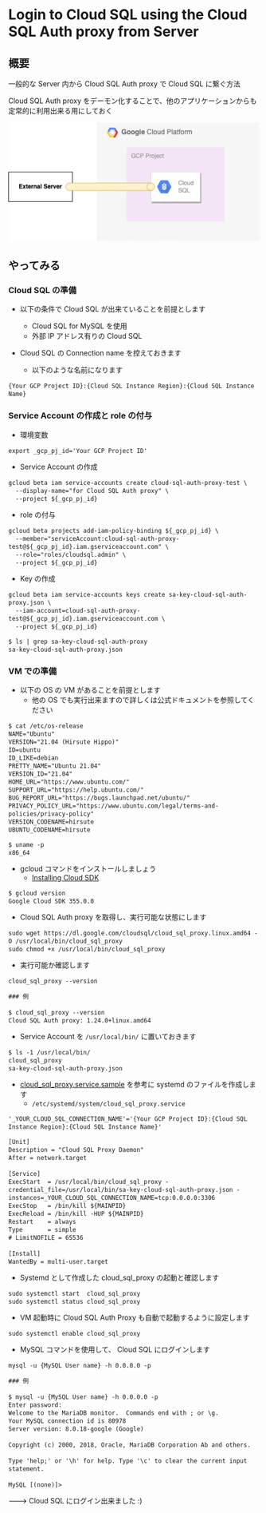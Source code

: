 # Login to Cloud SQL using the Cloud SQL Auth proxy from Server

## 概要

一般的な Server 内から Cloud SQL Auth proxy で Cloud SQL に繋ぐ方法

Cloud SQL Auth proxy をデーモン化することで、他のアプリケーションからも定常的に利用出来る用にしておく

![](./01.png)

## やってみる

### Cloud SQL の準備

+ 以下の条件で Cloud SQL が出来ていることを前提とします
  + Cloud SQL for MySQL を使用
  + 外部 IP アドレス有りの Cloud SQL

+ Cloud SQL の Connection name を控えておきます
  + 以下のような名前になります

```
{Your GCP Project ID}:{Cloud SQL Instance Region}:{Cloud SQL Instance Name}
```

### Service Account の作成と role の付与

+ 環境変数

```
export _gcp_pj_id='Your GCP Project ID'
```

+ Service Account の作成

```
gcloud beta iam service-accounts create cloud-sql-auth-proxy-test \
  --display-name="for Cloud SQL Auth proxy" \
  --project ${_gcp_pj_id}
```

+ role の付与

```
gcloud beta projects add-iam-policy-binding ${_gcp_pj_id} \
  --member="serviceAccount:cloud-sql-auth-proxy-test@${_gcp_pj_id}.iam.gserviceaccount.com" \
  --role="roles/cloudsql.admin" \
  --project ${_gcp_pj_id}
```

+ Key の作成

```
gcloud beta iam service-accounts keys create sa-key-cloud-sql-auth-proxy.json \
  --iam-account=cloud-sql-auth-proxy-test@${_gcp_pj_id}.iam.gserviceaccount.com \
  --project ${_gcp_pj_id}
```
```
$ ls | grep sa-key-cloud-sql-auth-proxy
sa-key-cloud-sql-auth-proxy.json
```

### VM での準備

+ 以下の OS の VM があることを前提とします
  + 他の OS でも実行出来ますので詳しくは公式ドキュメントを参照してください

```
$ cat /etc/os-release
NAME="Ubuntu"
VERSION="21.04 (Hirsute Hippo)"
ID=ubuntu
ID_LIKE=debian
PRETTY_NAME="Ubuntu 21.04"
VERSION_ID="21.04"
HOME_URL="https://www.ubuntu.com/"
SUPPORT_URL="https://help.ubuntu.com/"
BUG_REPORT_URL="https://bugs.launchpad.net/ubuntu/"
PRIVACY_POLICY_URL="https://www.ubuntu.com/legal/terms-and-policies/privacy-policy"
VERSION_CODENAME=hirsute
UBUNTU_CODENAME=hirsute
```
```
$ uname -p
x86_64
```

+ gcloud コマンドをインストールしましょう
  + [Installing Cloud SDK](https://cloud.google.com/sdk/docs/install?hl=en)

```
$ gcloud version
Google Cloud SDK 355.0.0
```

+ Cloud SQL Auth proxy を取得し、実行可能な状態にします

```
sudo wget https://dl.google.com/cloudsql/cloud_sql_proxy.linux.amd64 -O /usr/local/bin/cloud_sql_proxy
sudo chmod +x /usr/local/bin/cloud_sql_proxy
```

+ 実行可能か確認します

```
cloud_sql_proxy --version
```
```
### 例

$ cloud_sql_proxy --version
Cloud SQL Auth proxy: 1.24.0+linux.amd64
```

+ Service Account を `/usr/local/bin/` に置いておきます

```
$ ls -1 /usr/local/bin/
cloud_sql_proxy
sa-key-cloud-sql-auth-proxy.json
```

+ [cloud_sql_proxy.service.sample](./cloud_sql_proxy.service.sample) を参考に systemd のファイルを作成します
  + `/etc/systemd/system/cloud_sql_proxy.service`

```
'_YOUR_CLOUD_SQL_CONNECTION_NAME'='{Your GCP Project ID}:{Cloud SQL Instance Region}:{Cloud SQL Instance Name}'
```
```
[Unit]
Description = "Cloud SQL Proxy Daemon"
After = network.target
 
[Service]
ExecStart  = /usr/local/bin/cloud_sql_proxy -credential_file=/usr/local/bin/sa-key-cloud-sql-auth-proxy.json -instances=_YOUR_CLOUD_SQL_CONNECTION_NAME=tcp:0.0.0.0:3306
ExecStop   = /bin/kill ${MAINPID}
ExecReload = /bin/kill -HUP ${MAINPID}
Restart    = always
Type       = simple
# LimitNOFILE = 65536
 
[Install]
WantedBy = multi-user.target
```

+ Systemd として作成した cloud_sql_proxy の起動と確認します

```
sudo systemctl start  cloud_sql_proxy
sudo systemctl status cloud_sql_proxy
```

+ VM 起動時に Cloud SQL Auth Proxy も自動で起動するように設定します

```
sudo systemctl enable cloud_sql_proxy
```

+ MySQL コマンドを使用して、 Cloud SQL にログインします

```
mysql -u {MySQL User name} -h 0.0.0.0 -p
```
```
### 例

$ mysql -u {MySQL User name} -h 0.0.0.0 -p
Enter password:
Welcome to the MariaDB monitor.  Commands end with ; or \g.
Your MySQL connection id is 80978
Server version: 8.0.18-google (Google)

Copyright (c) 2000, 2018, Oracle, MariaDB Corporation Ab and others.

Type 'help;' or '\h' for help. Type '\c' to clear the current input statement.

MySQL [(none)]>
```

---> Cloud SQL にログイン出来ました :)
